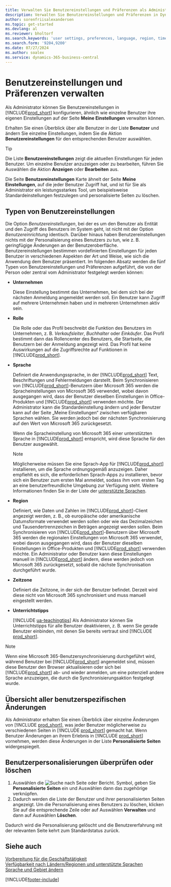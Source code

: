 ```yaml
---
title: Verwalten Sie Benutzereinstellungen und Präferenzen als Administrator
description: Verwalten Sie Benutzereinstellungen und Präferenzen in Dynamics 365 Business Central.
author: sorenfriisalexandersen
ms.topic: get-started
ms.devlang: al
ms.reviewer: bholtorf
ms.search.keywords: 'user settings, preferences, language, region, time zone, regional settings'
ms.search.form: '9204,9200'
ms.date: 07/27/2024
ms.author: soalex
ms.service: dynamics-365-business-central
---
```

# Benutzereinstellungen und Präferenzen verwalten

Als Administrator können Sie Benutzereinstellungen in [!INCLUDE[prod_short](includes/prod_short.md)] konfigurieren, ähnlich wie einzelne Benutzer ihre eigenen Einstellungen auf der Seite **Meine Einstellungen** verwalten können.  

Erhalten Sie einen Überblick über alle Benutzer in der Liste  **Benutzer**  und ändern Sie einzelne Einstellungen, indem Sie die Aktion  **Benutzereinstellungen**  für den entsprechenden Benutzer auswählen.

> [!TIP]
> Die Liste **Benutzereinstellungen** zeigt die aktuellen Einstellungen für jeden Benutzer. Um einzelne Benutzer anzuzeigen oder zu bearbeiten, führen Sie Auswählen die Aktion  **Anzeigen**  oder  **Bearbeiten**  aus.

Die Seite  **Benutzereinstellungen** Karte ähnelt der Seite  **Meine Einstellungen**, auf die jeder Benutzer Zugriff hat, und ist für Sie als Administrator ein leistungsstarkes Tool, um beispielsweise Standardeinstellungen festzulegen und personalisierte Seiten zu löschen.  

## Typen von Benutzereinstellungen

Die Option *Benutzereinstellungen*, bei der es um den Benutzer als Entität und den Zugriff des Benutzers im System geht, ist nicht mit der Option *Benutzereinrichtung* identisch. Darüber hinaus haben Benutzereinstellungen nichts mit der Personalisierung eines Benutzers zu tun, wie z. B. geringfügige Änderungen an der Benutzeroberfläche. Benutzereinstellungen bestimmen vordefinierten Einstellungen für jeden Benutzer in verschiedenen Aspekten der Art und Weise, wie sich die Anwendung dem Benutzer präsentiert. Im folgenden Absatz werden die fünf Typen von Benutzereinstellungen und Präferenzen aufgeführt, die von der Person oder zentral vom Administrator festgelegt werden können:

* **Unternehmen**  

  Diese Einstellung bestimmt das Unternehmen, bei dem sich bei der nächsten Anmeldung angemeldet werden soll. Ein Benutzer kann Zugriff auf mehrere Unternehmen haben und in mehreren Unternehmen aktiv sein.

* **Rolle**  

  Die Rolle oder das Profil beschreibt die Funktion des Benutzers im Unternehmen, z. B. *Verkaufsleiter*, *Buchhalter* oder *Einkäufer*. Das Profil bestimmt dann das Rollencenter des Benutzers, die Startseite, die Benutzern bei der Anmeldung angezeigt wird. Das Profil hat keine Auswirkungen auf die Zugriffsrechte auf Funktionen in [!INCLUDE[prod_short](includes/prod_short.md)].  

* **Sprache**  

  Definiert die Anwendungssprache, in der [!INCLUDE[prod_short](includes/prod_short.md)] Text, Beschriftungen und Fehlermeldungen darstellt. Beim Synchronisieren von [!INCLUDE[prod_short](includes/prod_short.md)]-Benutzern über Microsoft 365 werden die Spracheinstellungen von Microsoft 365 verwendet, wobei davon ausgegangen wird, dass der Benutzer dieselben Einstellungen in Office-Produkten und [!INCLUDE[prod_short](includes/prod_short.md)] verwenden möchte. Der Administrator kann die Standardeinstellung ändern und jeder Benutzer kann auf der Seite „Meine Einstellungen“ zwischen verfügbaren Sprachen wählen. Sie werden jedoch bei der nächsten Synchronisierung auf den Wert von Microsoft 365 zurückgesetzt.

  Wenn die Spracheinstellung von Microsoft 365 einer unterstützten Sprache in [!INCLUDE[prod_short](includes/prod_short.md)] entspricht, wird diese Sprache für den Benutzer ausgewählt.  

  > [!NOTE]
  > Möglicherweise müssen Sie eine Sprach-App für [!INCLUDE[prod_short](includes/prod_short.md)] installieren, um die Sprache ordnungsgemäß anzuzeigen. Daher empfiehlt es sich, die erforderlichen Sprach-Apps zu installieren, bevor sich ein Benutzer zum ersten Mal anmeldet, sodass ihm vom ersten Tag an eine benutzerfreundliche Umgebung zur Verfügung steht. Weitere Informationen finden Sie in der Liste der [unterstützte Sprachen](/dynamics365/business-central/dev-itpro/compliance/apptest-countries-and-translations).  
  
* **Region**  

  Definiert, wie Daten und Zahlen im [!INCLUDE[prod_short](includes/prod_short.md)]-Client angezeigt werden, z. B., ob europäische oder amerikanische Datumsformate verwendet werden sollen oder wie das Dezimalzeichen und Tausendertrennzeichen in Beträgen angezeigt werden sollen. Beim Synchronisieren von [!INCLUDE[prod_short](includes/prod_short.md)]-Benutzern über Microsoft 365 werden die regionalen Einstellungen von Microsoft 365 verwendet, wobei davon ausgegangen wird, dass der Benutzer dieselben Einstellungen in Office-Produkten und [!INCLUDE[prod_short](includes/prod_short.md)] verwenden möchte. Ein Administrator oder Benutzer kann diese Einstellungen manuell in [!INCLUDE[prod_short](includes/prod_short.md)] ändern, diese werden jedoch von Microsoft 365 zurückgesetzt, sobald die nächste Synchronisation durchgeführt wurde.

* **Zeitzone**  

  Definiert die Zeitzone, in der sich der Benutzer befindet. Derzeit wird diese nicht von Microsoft 365 synchronisiert und muss manuell eingestellt werden.  

* **Unterrichtstipps**

  [!INCLUDE [ua-teachingtips](includes/ua-teachingtips.md)] Als Administrator können Sie Unterrichtstipps für alle Benutzer deaktivieren, z. B. wenn Sie gerade Benutzer einbinden, mit denen Sie bereits vertraut sind [!INCLUDE [prod_short](includes/prod_short.md)].  

> [!NOTE]
> Wenn eine Microsoft 365-Benutzersynchronisierung durchgeführt wird, während Benutzer bei [!INCLUDE[prod_short](includes/prod_short.md)] angemeldet sind, müssen diese Benutzer den Browser aktualisieren oder sich bei [!INCLUDE[prod_short](includes/prod_short.md)] ab- und wieder anmelden, um eine potenziell andere Sprache anzuzeigen, die durch die Synchronisierungsaktion festgelegt wurde.

## Übersicht aller benutzerspezifischen Änderungen

Als Administrator erhalten Sie einen Überblick über einzelne Änderungen von [!INCLUDE [prod_short](includes/prod_short.md)], was jeder Benutzer möglicherweise zu verschiedenen Seiten in [!INCLUDE [prod_short](includes/prod_short.md)] gemacht hat. Wenn Benutzer Änderungen an ihrem Erlebnis in [!INCLUDE [prod_short](includes/prod_short.md)] vornehmen, werden diese Änderungen in der Liste **Personalisierte Seiten**  widergespiegelt. <!--Administrators can also set these settings for users before they log in the first time, so users do not have to do it themselves, providing them a better *getting started* experience.-->

<!-- >[!NOTE]
> User personalizations do not have anything to do with the *personal* lightweight changes a user can make to the user experience.-->

## Benutzerpersonalisierungen überprüfen oder löschen

1. Auswählen die ![Suche nach Seite oder Bericht.](media/ui-search/search_small.png "Nach dem Symbol für „Seite“ oder „Bericht“ suchen") Symbol, geben Sie  **Personalisierte Seiten** ein und Auswählen dann das zugehörige verknüpfen.
2. Dadurch werden die Liste der Benutzer und ihrer personalisierten Seiten angezeigt. Um die Personalisierung eines Benutzers zu löschen, klicken Sie auf die entsprechende Zeile oder auf Auswählen **Verwalten** und dann auf Auswählen **Löschen**.

Dadurch wird die Personalisierung gelöscht und die Benutzererfahrung mit der relevanten Seite kehrt zum Standardstatus zurück.

## Siehe auch

[Vorbereitung für die Geschäftstätigkeit](ui-get-ready-business.md)  
[Verfügbarkeit nach Ländern/Regionen und unterstützte Sprachen](/dynamics365/business-central/dev-itpro/compliance/apptest-countries-and-translations)  
[Sprache und Gebiet ändern](about-locale-language.md)  

[!INCLUDE[footer-include](includes/footer-banner.md)]
